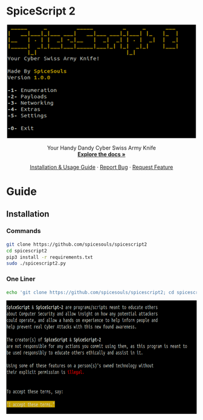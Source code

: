 <h1>SpiceScript 2</h1>
<p align="center">
  <a href="https://github.com/spicesouls/spicescript2">
    <img src="spicescript-menu.PNG" alt="Menu Of Spicescript" width="500" height="300">
  </a>
  <p align="center">
    Your Handy Dandy Cyber Swiss Army Knife
    <br />
    <a href="https://github.com/spicesouls/spicescript2"><strong>Explore the docs »</strong></a>
    <br />
    <br />
    <a href="https://github.com/spicesouls/spicescript2/blob/master/README.md#guide">Installation & Usage Guide</a>
    ·
    <a href="https://github.com/spicesouls/spicescript2/issues">Report Bug</a>
    ·
    <a href="https://github.com/spicesouls/spicescript2/issues">Request Feature</a>
  </p>
</p>
</p>

# Guide

## Installation

### Commands

```sh
git clone https://github.com/spicesouls/spicescript2
cd spicescript2
pip3 install -r requirements.txt
sudo ./spicescript2.py
```

### One Liner

```sh
echo 'git clone https://github.com/spicesouls/spicescript2; cd spicescript2; pip3 install -r requirements.txt; echo ""; echo ""; echo "Ready for running!"; echo ""' | sh
```

<p align="center">
  <a href="https://github.com/spicesouls/spicescript2">
    <img src="spicescript-terms.PNG" alt="TOS Of Spicescript" width="700" height="300">
  </a>
</p>
